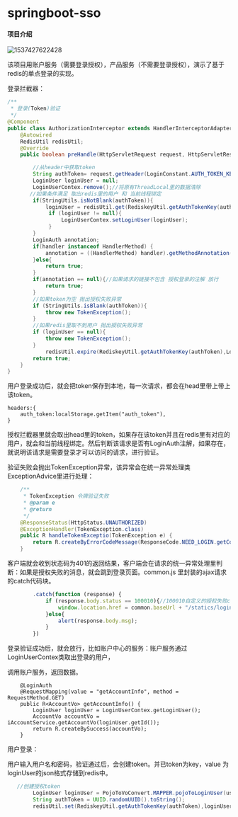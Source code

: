#  springboot-sso

#### 项目介绍
![1537427622428](C:\Users\ADMINI~1\AppData\Local\Temp\1537427622428.png)



该项目用账户服务（需要登录授权），产品服务（不需要登录授权），演示了基于redis的单点登录的实现。

登录拦截器：

```java
/**
 * 登录(Token)验证
 */
@Component
public class AuthorizationInterceptor extends HandlerInterceptorAdapter {
    @Autowired
    RedisUtil redisUtil;
    @Override
    public boolean preHandle(HttpServletRequest request, HttpServletResponse response, Object handler) throws Exception {

        //从header中获取token
        String authToken= request.getHeader(LoginConstant.AUTH_TOKEN_KEY);
        LoginUser loginUser = null;
        LoginUserContex.remove();//将原有ThreadLocal里的数据清除
       //如果条件满足 取出redis里的用户 和 当前线程绑定
        if(StringUtils.isNotBlank(authToken)){
            loginUser = redisUtil.get(RediskeyUtil.getAuthTokenKey(authToken),LoginUser.class);
             if (loginUser != null){
                 LoginUserContex.setLoginUser(loginUser);
             }
        }
        LoginAuth annotation;
        if(handler instanceof HandlerMethod) {
            annotation = ((HandlerMethod) handler).getMethodAnnotation(LoginAuth.class);
        }else{
            return true;
        }
        if(annotation == null){//如果请求的链接不包含 授权登录的注解 放行
            return true;
        }
        //如果token为空 抛出授权失败异常
        if (StringUtils.isBlank(authToken)){
            throw new TokenException();
        }
        //如果redis里取不到用户 抛出授权失败异常
        if (loginUser == null){
            throw new TokenException();
        }
            redisUtil.expire(RediskeyUtil.getAuthTokenKey(authToken),LoginConstant.AUTH_TOKEN_EXPIRE_TIME);
        return true;
    }
}
```

用户登录成功后，就会把token保存到本地，每一次请求，都会在head里带上带上该token。

```
headers:{
    auth_token:localStorage.getItem("auth_token"),
}
```

授权拦截器里就会取出head里的token，如果存在该token并且在redis里有对应的用户，就会和当前线程绑定。然后判断该请求是否有LoginAuth注解，如果存在，就说明该请求是需要登录才可以访问的请求，进行验证。

验证失败会抛出TokenException异常，该异常会在统一异常处理类ExceptionAdvice里进行处理：

```java
    /**
     * TokenException 令牌验证失败
     * @param e
     * @return
     */
    @ResponseStatus(HttpStatus.UNAUTHORIZED)
    @ExceptionHandler(TokenException.class)
    public R handleTokenExceptio(TokenException e) {
        return R.createByErrorCodeMessage(ResponseCode.NEED_LOGIN.getCode(),"令牌验证失败");
    }
```

客户端就会收到状态码为401的返回结果，客户端会在请求的统一异常处理里判断：如果是授权失败的消息，就会跳到登录页面。common.js 里封装的ajax请求的catch代码块。

```js
		.catch(function (response) {
            if (response.body.status == 100010){//100010自定义的授权失败code
                window.location.href = common.baseUrl + "/statics/login.html";
            }else{
                alert(response.body.msg);
            }
        })
```



登录验证成功后，就会放行，比如账户中心的服务：账户服务通过LoginUserContex类取出登录的用户，

调用账户服务，返回数据。

```jav
    @LoginAuth
    @RequestMapping(value = "getAccountInfo", method = RequestMethod.GET)
    public R<AccountVo> getAccountInfo() {
        LoginUser loginUser = LoginUserContex.getLoginUser();
        AccountVo accountVo = iAccountService.getAccountVo(loginUser.getId());
        return R.createBySuccess(accountVo);
    }
```





用户登录：

用户输入用户名和密码，验证通过后，会创建token。并已token为key，value 为loginUser的json格式存储到redis中。

```java
   //创建授权token
        LoginUser loginUser = PojoToVoConvert.MAPPER.pojoToLoginUser(user);
        String authToken = UUID.randomUUID().toString();
        redisUtil.set(RediskeyUtil.getAuthTokenKey(authToken),loginUser, LoginConstant.AUTH_TOKEN_EXPIRE_TIME);
```






